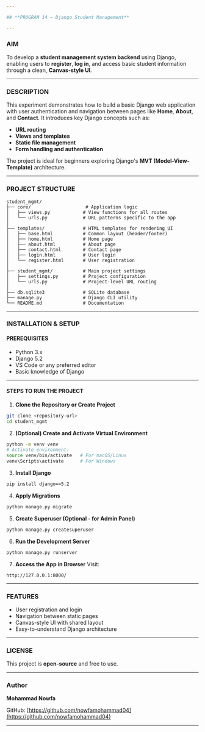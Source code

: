 ```yaml
---

## **PROGRAM 14 – Django Student Management**

---
```


### **AIM**

To develop a **student management system backend** using Django, enabling users to **register**, **log in**, and access basic student information through a clean, **Canvas-style UI**.

---

### **DESCRIPTION**

This experiment demonstrates how to build a basic Django web application with user authentication and navigation between pages like **Home**, **About**, and **Contact**. It introduces key Django concepts such as:

* **URL routing**
* **Views and templates**
* **Static file management**
* **Form handling and authentication**

The project is ideal for beginners exploring Django's **MVT (Model-View-Template)** architecture.

---

### **PROJECT STRUCTURE**

```
student_mgmt/
├── core/                    # Application logic
│   ├── views.py            # View functions for all routes
│   └── urls.py             # URL patterns specific to the app
│
├── templates/              # HTML templates for rendering UI
│   ├── base.html           # Common layout (header/footer)
│   ├── home.html           # Home page
│   ├── about.html          # About page
│   ├── contact.html        # Contact page
│   ├── login.html          # User login
│   └── register.html       # User registration
│
├── student_mgmt/           # Main project settings
│   ├── settings.py         # Project configuration
│   └── urls.py             # Project-level URL routing
│
├── db.sqlite3              # SQLite database
├── manage.py               # Django CLI utility
└── README.md               # Documentation
```

---

### **INSTALLATION & SETUP**

#### **PREREQUISITES**

* Python 3.x
* Django 5.2
* VS Code or any preferred editor
* Basic knowledge of Django

---

#### **STEPS TO RUN THE PROJECT**

1. **Clone the Repository or Create Project**

```bash
git clone <repository-url>
cd student_mgmt
```

2. **(Optional) Create and Activate Virtual Environment**

```bash
python -m venv venv
# Activate environment:
source venv/bin/activate   # For macOS/Linux
venv\Scripts\activate      # For Windows
```

3. **Install Django**

```bash
pip install django==5.2
```

4. **Apply Migrations**

```bash
python manage.py migrate
```

5. **Create Superuser (Optional - for Admin Panel)**

```bash
python manage.py createsuperuser
```

6. **Run the Development Server**

```bash
python manage.py runserver
```

7. **Access the App in Browser**
   Visit:

```
http://127.0.0.1:8000/
```

---

### **FEATURES**

* User registration and login
* Navigation between static pages
* Canvas-style UI with shared layout
* Easy-to-understand Django architecture

---

### **LICENSE**

This project is **open-source** and free to use.

---

### **Author**

**Mohammad Nowfa**

GitHub: [https://github.com/nowfamohammad04](https://github.com/nowfamohammad04)

---

